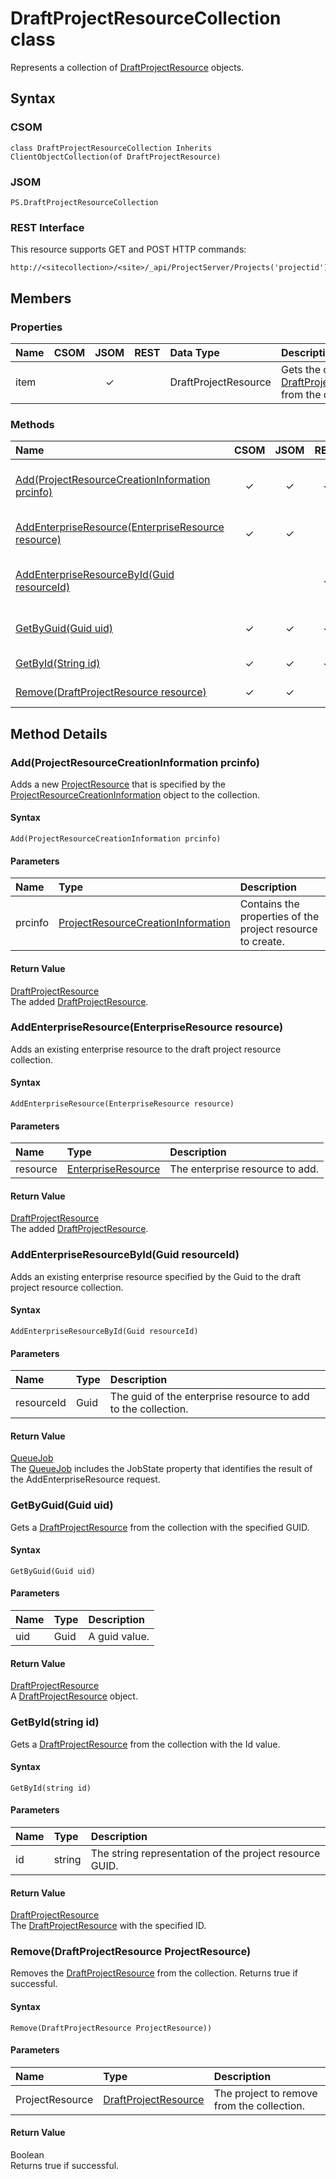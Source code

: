 # DraftProjectResourceCollection class

Represents a collection of [DraftProjectResource](DraftProjectResource.md) objects.

## Syntax

### CSOM

```
class DraftProjectResourceCollection Inherits ClientObjectCollection(of DraftProjectResource)
```

### JSOM

```
PS.DraftProjectResourceCollection
```

### REST Interface

This resource supports GET and POST HTTP commands:

```
http://<sitecollection>/<site>/_api/ProjectServer/Projects('projectid')/Draft/ProjectResources
```

## Members

### Properties

<!-- The following table has left-aligned columns 1,5,6; and center-aligned columns 2,3,4. -->

|**Name**|**CSOM**|**JSOM**|**REST**|**Data Type**|**Description**|
|:-----|:-----:|:-----:|:-----:|:-----|:-----|
|item| |&#x2713;| |DraftProjectResource|Gets the current [DraftProjectResource](DraftProjectResource.md) from the collection.|


### Methods

|**Name**|**CSOM**|**JSOM**|**REST**|**Return Type**|**Description**|
|:----- |:-----: |:-----: |:-----: |:----- |:----- |
|[Add(ProjectResourceCreationInformation prcinfo)](#add)|&#x2713;|&#x2713;|&#x2713;|[DraftProjectResource](DraftProjectResource.md)|Adds a new [ProjectResource](ProjectResource.md) that is specified by the [ProjectResourceCreationInformation](ProjectResourceCreationInformation.md) object to the collection.|
|[AddEnterpriseResource(EnterpriseResource resource)](#addenterpriseresource)|&#x2713;|&#x2713;||[DraftProjectResource](DraftProjectResource.md)|Adds an existing enterprise resource to the draft project resource collection.|
|[AddEnterpriseResourceById(Guid resourceId)](#addenterpriseresourcebyid)|||&#x2713;|[QueueJob](QueueJob.md)|Adds an existing enterprise resource with the specified Id value to the draft project resource collection.|
|[GetByGuid(Guid uid)](#getbyguid)|&#x2713;|&#x2713;|&#x2713;|[DraftProjectResource](DraftProjectResource.md)|Gets a draft project resource from the collection with the specified GUID.|
|[GetById(String id)](#getbyid)|&#x2713;|&#x2713;|&#x2713;|[DraftProjectResource](DraftProjectResource.md)|Gets a draft project resource from the collection with the Id value.|
|[Remove(DraftProjectResource resource)](#remove)|&#x2713;|&#x2713;||Boolean|Removes the specified draft project resource from the collection|


## Method Details

### <a name="add"></a> Add(ProjectResourceCreationInformation prcinfo)

Adds a new [ProjectResource](ProjectResource.md) that is specified by the [ProjectResourceCreationInformation](ProjectResourceCreationInformation.md) object to the collection.

#### Syntax

```
Add(ProjectResourceCreationInformation prcinfo)
```

#### Parameters


|**Name** |**Type**|**Description**|
|:------ |:----|:------ |
|prcinfo | [ProjectResourceCreationInformation](ProjectResourceCreationInformation.md) |Contains the properties of the project resource to create.|

#### Return Value

[DraftProjectResource](DraftProjectResource.md)<br />
The added [DraftProjectResource](DraftProjectResource.md).



### <a name="addenterpriseresource"></a> AddEnterpriseResource(EnterpriseResource resource)

Adds an existing enterprise resource to the draft project resource collection.

#### Syntax

```
AddEnterpriseResource(EnterpriseResource resource)
```

#### Parameters


|**Name** |**Type**|**Description**|
|:------ |:----|:------ |
|resource | [EnterpriseResource](EnterpriseResource.md) |The enterprise resource to add.|

#### Return Value

[DraftProjectResource](DraftProjectResource.md)<br />
The added [DraftProjectResource](DraftProjectResource.md).



### <a name="addenterpriseresourcebyid"></a> AddEnterpriseResourceById(Guid resourceId)

Adds an existing enterprise resource specified by the Guid to the draft project resource collection.

#### Syntax

```
AddEnterpriseResourceById(Guid resourceId)
```

#### Parameters


|**Name** |**Type**|**Description**|
|:------ |:----|:------ |
|resourceId | Guid |The guid of the enterprise resource to add to the collection.|

#### Return Value

[QueueJob](QueueJob.md)<br />
The [QueueJob](QueueJob.md) includes the JobState property that identifies the result of the AddEnterpriseResource request.



### <a name="getbyguid"></a> GetByGuid(Guid uid)

Gets a [DraftProjectResource](DraftProjectResource.md) from the collection with the specified GUID.

#### Syntax

```
GetByGuid(Guid uid)
```

#### Parameters

|**Name** |**Type**|**Description**|
|:------ |:----|:------ |
|uid| Guid|A guid value.

#### Return Value

[DraftProjectResource](DraftProjectResource.md)<br />
A [DraftProjectResource](DraftProjectResource.md) object.



### <a name="getbyid"></a>GetById(string id)

Gets a [DraftProjectResource](DraftProjectResource.md) from the collection with the Id value.

#### Syntax

```
GetById(string id)
```

#### Parameters

|**Name** |**Type**|**Description**|
|:------ |:----|:------ |
|id| string|The string representation of the project resource GUID.

#### Return Value

[DraftProjectResource](DraftProjectResource.md)<br />
The [DraftProjectResource](DraftProjectResource.md) with the specified ID.



### <a name="remove"></a> Remove(DraftProjectResource ProjectResource)

Removes the [DraftProjectResource](DraftProjectResource.md) from the collection. Returns true if successful.

#### Syntax

```
Remove(DraftProjectResource ProjectResource))
```

#### Parameters

|**Name** |**Type**|**Description**|
|:------ |:----|:------ |
|ProjectResource | [DraftProjectResource](DraftProjectResource.md) |The project to remove from the collection.|

#### Return Value

Boolean<br />
Returns true if successful.

